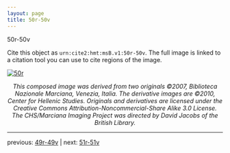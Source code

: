 ```yaml
---
layout: page
title: 50r-50v
---
```


50r-50v

Cite this object as `urn:cite2:hmt:msB.v1:50r-50v`. The full image is linked to a citation tool you can use to cite regions of the image.

[![50r](http://www.homermultitext.org/iipsrv?IIIF=/project/homer/pyramidal/deepzoom/hmt/vbbifolio/v1/vb_49v_50r.tif/full/800,/0/default.jpg)](http://www.homermultitext.org/ict2/?urn=urn:cite2:hmt:vbbifolio.v1:vb_49v_50r) 

<p style="text-align: center; font-style: italic;">This composed image was derived from two originals ©2007, Biblioteca Nazionale Marciana, Venezia, Italia. The derivative images are ©2010, Center for Hellenic Studies. Originals and derivatives are licensed under the Creative Commons Attribution-Noncommercial-Share Alike 3.0 License. The CHS/Marciana Imaging Project was directed by David Jacobs of the British Library.</p>

---

previous: [49r-49v](../49r-49v/) | next: [51r-51v](../51r-51v/)